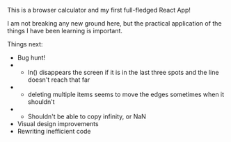 This is a browser calculator and my first full-fledged React App!

I am not breaking any new ground here, but the practical application of the things I have been learning is important.

Things next:
- Bug hunt!
- - ln() disappears the screen if it is in the last three spots and the line doesn't reach that far
- - deleting multiple items seems to move the edges sometimes when it shouldn't
- - Shouldn't be able to copy infinity, or NaN
- Visual design improvements
- Rewriting inefficient code